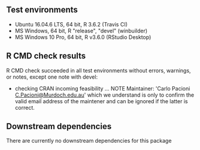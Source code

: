 ## Test environments
* Ubuntu 16.04.6 LTS, 64 bit, R 3.6.2 (Travis CI)
* MS Windows, 64 bit, R "release", "devel" (winbuilder)
* MS Windows 10 Pro, 64 bit, R v3.6.0 (RStudio Desktop)

## R CMD check results
R CMD check succeeded in all test environments without errors, warnings, or notes,
except one note with devel:
* checking CRAN incoming feasibility ... NOTE
Maintainer: 'Carlo Pacioni <C.Pacioni@Murdoch.edu.au>'
which we understand is only to confirm the valid email address of the maintener 
and can be ignored if the latter is correct.

## Downstream dependencies
There are currently no downstream dependencies for this package 
